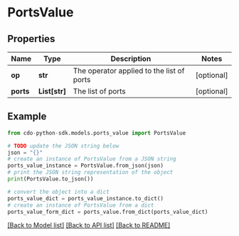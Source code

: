 # PortsValue


## Properties

Name | Type | Description | Notes
------------ | ------------- | ------------- | -------------
**op** | **str** | The operator applied to the list of ports | [optional] 
**ports** | **List[str]** | The list of ports | [optional] 

## Example

```python
from cdo-python-sdk.models.ports_value import PortsValue

# TODO update the JSON string below
json = "{}"
# create an instance of PortsValue from a JSON string
ports_value_instance = PortsValue.from_json(json)
# print the JSON string representation of the object
print(PortsValue.to_json())

# convert the object into a dict
ports_value_dict = ports_value_instance.to_dict()
# create an instance of PortsValue from a dict
ports_value_form_dict = ports_value.from_dict(ports_value_dict)
```
[[Back to Model list]](../README.md#documentation-for-models) [[Back to API list]](../README.md#documentation-for-api-endpoints) [[Back to README]](../README.md)


